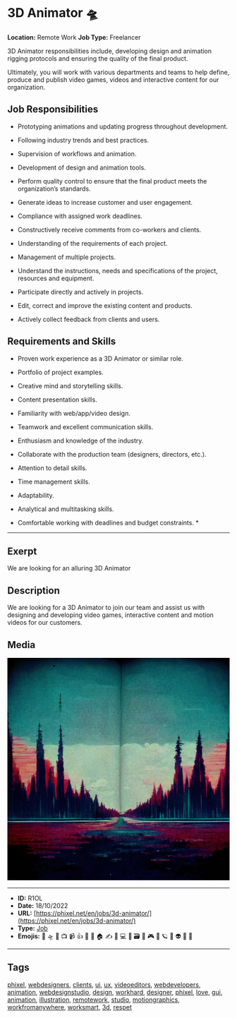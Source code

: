 # 3D Animator 🛸
**Location:** Remote Work
**Job Type:** Freelancer

3D Animator responsibilities include, developing design and animation rigging protocols and ensuring the quality of the final product.

Ultimately, you will work with various departments and teams to help define, produce and publish video games, videos and interactive content for our organization.

## Job Responsibilities
- Prototyping animations and updating progress throughout development.
- Following industry trends and best practices.
- Supervision of workflows and animation.
- Development of design and animation tools.
- Perform quality control to ensure that the final product meets the organization’s standards.

- Generate ideas to increase customer and user engagement.
- Compliance with assigned work deadlines.
- Constructively receive comments from co-workers and clients.
- Understanding of the requirements of each project.
- Management of multiple projects.
- Understand the instructions, needs and specifications of the project, resources and equipment.
- Participate directly and actively in projects.
- Edit, correct and improve the existing content and products.
- Actively collect feedback from clients and users.

## Requirements and Skills
- Proven work experience as a 3D Animator or similar role.
- Portfolio of project examples.

- Creative mind and storytelling skills.
- Content presentation skills.
- Familiarity with web/app/video design.
- Teamwork and excellent communication skills.
- Enthusiasm and knowledge of the industry.
- Collaborate with the production team (designers, directors, etc.).
- Attention to detail skills.
- Time management skills.
- Adaptability.
- Analytical and multitasking skills.
- Comfortable working with deadlines and budget constraints. *


------------
## Exerpt
We are looking for an alluring 3D Animator
## Description
We are looking for a 3D Animator to join our team and assist us with designing and developing video games, interactive content and motion videos for our customers.
## Media
<img src="media/job-3d-animator.jpg">

------------
- **ID:** R1OL
- **Date:** 18/10/2022
- **URL:** [https://phixel.net/en/jobs/3d-animator/](https://phixel.net/en/jobs/3d-animator/)
- **Type:** [Job](#job)
- **Emojis:** 🎨 🛸 📼 📺 📹 👍 🔗 📝 🏠 ✍️ 👨 💻 👑 🗃 👾 🎮 📲 🪐 🌟 👽 🚀 🌌

------------
## Tags
[phixel](#phixel), [webdesigners](#webdesigners), [clients](#clients), [ui](#ui), [ux](#ux), [videoeditors](#videoeditors), [webdevelopers](#webdevelopers), [animation](#animation), [webdesignstudio](#webdesignstudio), [design](#design), [workhard](#workhard), [designer](#designer), [phixel](#phixel), [love](#love), [gui](#gui), [animation](#animation), [illustration](#illustration), [remotework](#remotework), [studio](#studio), [motiongraphics](#motiongraphics), [workfromanywhere](#workfromanywhere), [worksmart](#worksmart), [3d](#3d), [respet](#respet)
